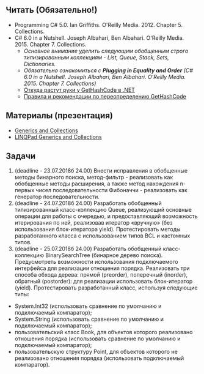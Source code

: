 ## Читать (Обязательно!)
- Programming C# 5.0. Ian Griffiths. O'Reilly Media. 2012. Chapter 5. Collections.
- C# 6.0 in a Nutshell. Joseph Albahari, Ben Albahari. O'Reilly Media. 2015. Chapter 7. Collections.
  - *Основное внимание уделить следующим обобщенным строго типизированным коллекциям - List, Queue, Stack, Sets, Dictionaries.*
  - *Обязательно ознакомиться с **Plugging in Equality and Order** (C# 6.0 in a Nutshell. Joseph Albahari, Ben Albahari. O'Reilly Media. 2015. Chapter 7. Collections)*
  - [Откуда растут руки у GetHashCode в .NET](https://habrahabr.ru/post/188038/)
  - [Правила и рекомендации по переопределению GetHashCode](https://blogs.msdn.microsoft.com/ruericlippert/2011/03/20/943/)

## Материалы (презентация)
- [Generics and Collections](https://github.com/EPM-RD-NETLAB/.NET-Framework-modules/tree/master/M10.%20Generics%20and%20Collections)
- [LINQPad Generics and Collections](https://drive.google.com/drive/u/0/folders/1xh-FgyvVs2FIaX4G3gsxidq3_7PrkhwF)

## Задачи
1. (deadline - 23.07.2018б 24.00) Внести исправления в обобщенные методы бинарного поиска, метод-фильтр - реализовать как обобщенные методы расширения, а также метод нахождения n-первых чисел последовательности Фибоначчи - реализовать как генератор последовательности.
2. (deadline - 24.07.2018б 24.00) Разработать обобщенный типизированный класс-коллекцию Queue, реализующий основные операции для работы с очередью, и предоставляющий возможность итерирования по ней, реализовав итератор «вручную» (без использования блок-итератора yield). Протестировать методы разработанного класса c использованием типов BCL и кастомных типов.
3. (deadline - 25.07.2018б 24.00) Разработать обобщенный класс-коллекцию BinarySearchTree (бинарное дерево поиска). Предусмотреть возможности использования подключаемого интерфейса для реализации отношения порядка. Реализовать три способа обхода дерева: прямой (preorder), поперечный (inorder), обратный (postorder): для реализации использовать блок-итератор (yield). Протестировать разработанный класс, используя следующие типы:
  - System.Int32 (использовать сравнение по умолчанию и подключаемый компаратор); 
  - System.String (использовать сравнение по умолчанию и подключаемый компаратор); 
  - пользовательский класс Book, для объектов которого реализовано отношения порядка (использовать сравнение по умолчанию и подключаемый компаратор); 
  - пользовательскую структуру Point, для объектов которого не реализовано отношения порядка (использовать подключаемый компаратор).
